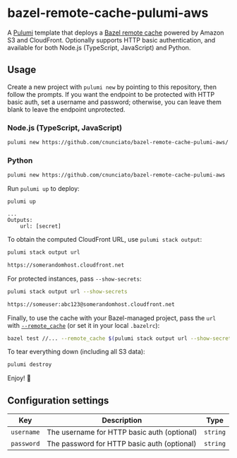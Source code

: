 # bazel-remote-cache-pulumi-aws

A [Pulumi](https://www.pulumi.com/docs/) template that deploys a [Bazel remote cache](https://bazel.build/remote/caching) powered by Amazon S3 and CloudFront. Optionally supports HTTP basic authentication, and available for both Node.js (TypeScript, JavaScript) and Python.

## Usage

Create a new project with `pulumi new` by pointing to this repository, then follow the prompts. If you want the endpoint to be protected with HTTP basic auth, set a username and password; otherwise, you can leave them blank to leave the endpoint unprotected.

### Node.js (TypeScript, JavaScript)

```bash
pulumi new https://github.com/cnunciato/bazel-remote-cache-pulumi-aws/
```

### Python

```bash
pulumi new https://github.com/cnunciato/bazel-remote-cache-pulumi-aws
```

Run `pulumi up` to deploy:

```plain
pulumi up

...
Outputs:
    url: [secret]
```

To obtain the computed CloudFront URL, use `pulumi stack output`:

```bash
pulumi stack output url

https://somerandomhost.cloudfront.net
```

For protected instances, pass `--show-secrets`:

```bash
pulumi stack output url --show-secrets

https://someuser:abc123@somerandomhost.cloudfront.net
```

Finally, to use the cache with your Bazel-managed project, pass the `url` with [`--remote_cache`](https://bazel.build/remote/caching#read-write-remote-cache) (or set it in your local `.bazelrc`):

```bash
bazel test //... --remote_cache $(pulumi stack output url --show-secrets --stack org/project/stack)
```

To tear everything down (including all S3 data):

```bash
pulumi destroy
```

Enjoy! :rocket:

## Configuration settings

| Key        | Description                                 | Type     |
| ---------- | ------------------------------------------- | -------- |
| `username` | The username for HTTP basic auth (optional) | `string` |
| `password` | The password for HTTP basic auth (optional) | `string` |
